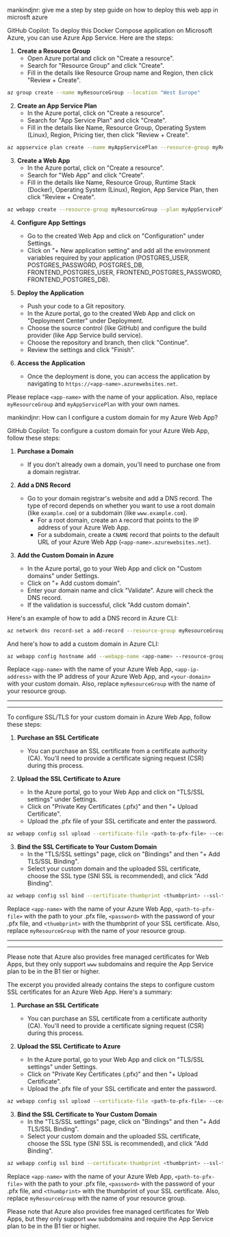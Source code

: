 mankindjnr: give me a step by step guide on how to deploy this web app in microsft azure

GitHub Copilot: To deploy this Docker Compose application on Microsoft Azure, you can use Azure App Service. Here are the steps:

1. **Create a Resource Group**
   - Open Azure portal and click on "Create a resource".
   - Search for "Resource Group" and click "Create".
   - Fill in the details like Resource Group name and Region, then click "Review + Create".

```bash
az group create --name myResourceGroup --location "West Europe"
```

2. **Create an App Service Plan**
   - In the Azure portal, click on "Create a resource".
   - Search for "App Service Plan" and click "Create".
   - Fill in the details like Name, Resource Group, Operating System (Linux), Region, Pricing tier, then click "Review + Create".

```bash
az appservice plan create --name myAppServicePlan --resource-group myResourceGroup --sku B1 --is-linux
```

3. **Create a Web App**
   - In the Azure portal, click on "Create a resource".
   - Search for "Web App" and click "Create".
   - Fill in the details like Name, Resource Group, Runtime Stack (Docker), Operating System (Linux), Region, App Service Plan, then click "Review + Create".

```bash
az webapp create --resource-group myResourceGroup --plan myAppServicePlan --name <app-name> --multicontainer-config-type compose --multicontainer-config-file docker-compose.yml
```

4. **Configure App Settings**

   - Go to the created Web App and click on "Configuration" under Settings.
   - Click on "+ New application setting" and add all the environment variables required by your application (POSTGRES_USER, POSTGRES_PASSWORD, POSTGRES_DB, FRONTEND_POSTGRES_USER, FRONTEND_POSTGRES_PASSWORD, FRONTEND_POSTGRES_DB).

5. **Deploy the Application**

   - Push your code to a Git repository.
   - In the Azure portal, go to the created Web App and click on "Deployment Center" under Deployment.
   - Choose the source control (like GitHub) and configure the build provider (like App Service build service).
   - Choose the repository and branch, then click "Continue".
   - Review the settings and click "Finish".

6. **Access the Application**
   - Once the deployment is done, you can access the application by navigating to `https://<app-name>.azurewebsites.net`.

Please replace `<app-name>` with the name of your application. Also, replace `myResourceGroup` and `myAppServicePlan` with your own names.

mankindjnr: How can I configure a custom domain for my Azure Web App?

GitHub Copilot: To configure a custom domain for your Azure Web App, follow these steps:

1. **Purchase a Domain**

   - If you don't already own a domain, you'll need to purchase one from a domain registrar.

2. **Add a DNS Record**

   - Go to your domain registrar's website and add a DNS record. The type of record depends on whether you want to use a root domain (like `example.com`) or a subdomain (like `www.example.com`).
     - For a root domain, create an `A` record that points to the IP address of your Azure Web App.
     - For a subdomain, create a `CNAME` record that points to the default URL of your Azure Web App (`<app-name>.azurewebsites.net`).

3. **Add the Custom Domain in Azure**
   - In the Azure portal, go to your Web App and click on "Custom domains" under Settings.
   - Click on "+ Add custom domain".
   - Enter your domain name and click "Validate". Azure will check the DNS record.
   - If the validation is successful, click "Add custom domain".

Here's an example of how to add a DNS record in Azure CLI:

```bash
az network dns record-set a add-record --resource-group myResourceGroup --zone-name example.com --record-set-name "@" --ipv4-address <app-ip-address>
```

And here's how to add a custom domain in Azure CLI:

```bash
az webapp config hostname add --webapp-name <app-name> --resource-group myResourceGroup --hostname <your-domain>
```

Replace `<app-name>` with the name of your Azure Web App, `<app-ip-address>` with the IP address of your Azure Web App, and `<your-domain>` with your custom domain. Also, replace `myResourceGroup` with the name of your resource group.

---

---

To configure SSL/TLS for your custom domain in Azure Web App, follow these steps:

1. **Purchase an SSL Certificate**

   - You can purchase an SSL certificate from a certificate authority (CA). You'll need to provide a certificate signing request (CSR) during this process.

2. **Upload the SSL Certificate to Azure**
   - In the Azure portal, go to your Web App and click on "TLS/SSL settings" under Settings.
   - Click on "Private Key Certificates (.pfx)" and then "+ Upload Certificate".
   - Upload the .pfx file of your SSL certificate and enter the password.

```bash
az webapp config ssl upload --certificate-file <path-to-pfx-file> --certificate-password <password> --name <app-name> --resource-group myResourceGroup
```

3. **Bind the SSL Certificate to Your Custom Domain**
   - In the "TLS/SSL settings" page, click on "Bindings" and then "+ Add TLS/SSL Binding".
   - Select your custom domain and the uploaded SSL certificate, choose the SSL type (SNI SSL is recommended), and click "Add Binding".

```bash
az webapp config ssl bind --certificate-thumbprint <thumbprint> --ssl-type SNI --name <app-name> --resource-group myResourceGroup
```

Replace `<app-name>` with the name of your Azure Web App, `<path-to-pfx-file>` with the path to your .pfx file, `<password>` with the password of your .pfx file, and `<thumbprint>` with the thumbprint of your SSL certificate. Also, replace `myResourceGroup` with the name of your resource group.

---

---

Please note that Azure also provides free managed certificates for Web Apps, but they only support `www` subdomains and require the App Service plan to be in the B1 tier or higher.

The excerpt you provided already contains the steps to configure custom SSL certificates for an Azure Web App. Here's a summary:

1. **Purchase an SSL Certificate**

   - You can purchase an SSL certificate from a certificate authority (CA). You'll need to provide a certificate signing request (CSR) during this process.

2. **Upload the SSL Certificate to Azure**
   - In the Azure portal, go to your Web App and click on "TLS/SSL settings" under Settings.
   - Click on "Private Key Certificates (.pfx)" and then "+ Upload Certificate".
   - Upload the .pfx file of your SSL certificate and enter the password.

```bash
az webapp config ssl upload --certificate-file <path-to-pfx-file> --certificate-password <password> --name <app-name> --resource-group myResourceGroup
```

3. **Bind the SSL Certificate to Your Custom Domain**
   - In the "TLS/SSL settings" page, click on "Bindings" and then "+ Add TLS/SSL Binding".
   - Select your custom domain and the uploaded SSL certificate, choose the SSL type (SNI SSL is recommended), and click "Add Binding".

```bash
az webapp config ssl bind --certificate-thumbprint <thumbprint> --ssl-type SNI --name <app-name> --resource-group myResourceGroup
```

Replace `<app-name>` with the name of your Azure Web App, `<path-to-pfx-file>` with the path to your .pfx file, `<password>` with the password of your .pfx file, and `<thumbprint>` with the thumbprint of your SSL certificate. Also, replace `myResourceGroup` with the name of your resource group.

Please note that Azure also provides free managed certificates for Web Apps, but they only support `www` subdomains and require the App Service plan to be in the B1 tier or higher.

